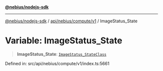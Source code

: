 [**@nebius/nodejs-sdk**](../../../../../README.md)

---

[@nebius/nodejs-sdk](../../../../../README.md) / [api/nebius/compute/v1](../README.md) / ImageStatus_State

# Variable: ImageStatus_State

> **ImageStatus_State**: [`ImageStatus_StateClass`](../type-aliases/ImageStatus_StateClass.md)

Defined in: src/api/nebius/compute/v1/index.ts:5661
